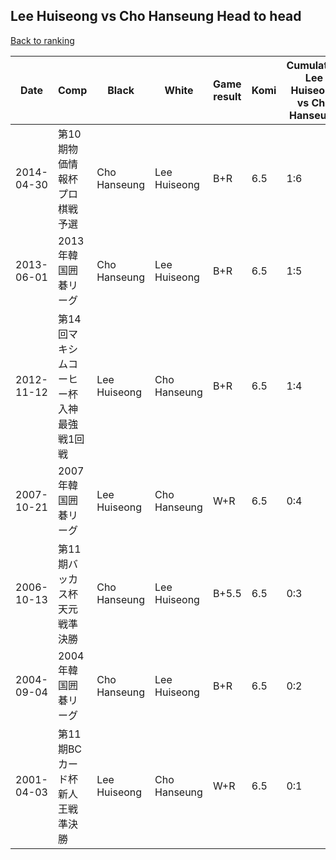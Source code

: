 ## Lee Huiseong vs Cho Hanseung Head to head

[Back to ranking](../../index.md)




| **Date** | **Comp** | **Black** | **White** | **Game result** | **Komi** | **Cumulative Lee Huiseong vs Cho Hanseung** | **Lee Huiseong streak** | **Cho Hanseung streak** | 
| --- | --- | --- | --- | --- | --- | --- | --- | --- |
| 2014-04-30 | 第10期物価情報杯プロ棋戦予選 | Cho Hanseung | Lee Huiseong | B+R | 6.5 | 1:6 | 0 | 2 | 
| 2013-06-01 | 2013年韓国囲碁リーグ | Cho Hanseung | Lee Huiseong | B+R | 6.5 | 1:5 | 0 | 1 | 
| 2012-11-12 | 第14回マキシムコーヒー杯入神最強戦1回戦 | Lee Huiseong | Cho Hanseung | B+R | 6.5 | 1:4 | 1 | 0 | 
| 2007-10-21 | 2007年韓国囲碁リーグ | Lee Huiseong | Cho Hanseung | W+R | 6.5 | 0:4 | 0 | 4 | 
| 2006-10-13 | 第11期バッカス杯天元戦準決勝 | Cho Hanseung | Lee Huiseong | B+5.5 | 6.5 | 0:3 | 0 | 3 | 
| 2004-09-04 | 2004年韓国囲碁リーグ | Cho Hanseung | Lee Huiseong | B+R | 6.5 | 0:2 | 0 | 2 | 
| 2001-04-03 | 第11期BCカード杯新人王戦準決勝 | Lee Huiseong | Cho Hanseung | W+R | 6.5 | 0:1 | 0 | 1 |




